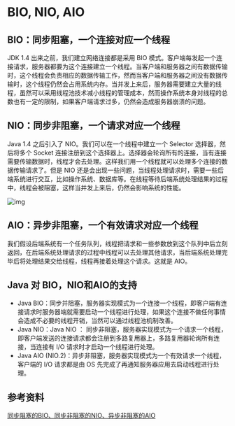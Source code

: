 # BIO, NIO, AIO

## BIO：同步阻塞，一个连接对应一个线程
JDK 1.4 出来之前，我们建立网络连接都是采用 BIO 模式。客户端每发起一个连接请求，服务器都要为这个连接建立一个线程。当客户端和服务器之间有数据传输时，这个线程会负责相应的数据传输工作，然而当客户端和服务器之间没有数据传输时，这个线程仍然会占用系统内存。当并发上来后，服务器需要建立大量的线程，虽然可以采用线程池技术减小线程的管理成本，然而操作系统本身对线程的总数也有一定的限制，如果客户端请求过多，仍然会造成服务器崩溃的问题。

## NIO：同步非阻塞，一个请求对应一个线程

Java 1.4 之后引入了 NIO。我们可以在一个线程中建立一个 Selector 选择器，然后将多个 Socket 连接注册到这个选择器上。选择器会轮询所有的连接，当有连接需要传输数据时，线程才会去处理。这样我们用一个线程就可以处理多个连接的数据传输请求了。但是 NIO 还是会出现一些问题，当线程处理请求时，需要一些后端系统进行交互，比如操作系统、数据库等。在线程等待后端系统处理结果的过程中，线程会被阻塞，这样当并发上来后，仍然会影响系统的性能。

![img](https://images2015.cnblogs.com/blog/37237/201512/37237-20151222220329015-207666376.png)

## AIO：异步非阻塞，一个有效请求对应一个线程

我们假设后端系统有一个任务队列，线程把请求和一些参数放到这个队列中后立刻返回，在后端系统处理请求的过程中线程可以去处理其他请求，当后端系统处理完毕后将处理结果交给线程，线程再接着处理这个请求。这就是 AIO。

## Java 对 BIO，NIO和AIO的支持

- Java BIO：同步并阻塞，服务器实现模式为一个连接一个线程，即客户端有连接请求时服务器端就需要启动一个线程进行处理，如果这个连接不做任何事情会造成不必要的线程开销，当然可以通过线程池机制改善。
- Java NIO：Java NIO ： 同步非阻塞，服务器实现模式为一个请求一个线程，即客户端发送的连接请求都会注册到多路复用器上，多路复用器轮询所有连接，当连接有 I/O 请求时才启动一个线程进行处理。
- Java AIO (NIO.2)：异步非阻塞，服务器实现模式为一个有效请求一个线程，客户端的 I/O 请求都是由 OS 先完成了再通知服务器应用去启动线程进行处理。

## 参考资料

[同步阻塞的BIO、同步非阻塞的NIO、异步非阻塞的AIO](<https://blog.csdn.net/u011635492/article/details/81006328>)

